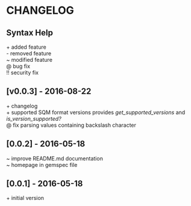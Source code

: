 # CHANGELOG

## Syntax  Help
\+ added feature  
\- removed feature  
~ modified feature    
@ bug fix  
!! security fix  

## [v0.0.3] - 2016-08-22
\+ changelog  
\+ supported SQM format versions provides *get_supported_versions* and  *is_version_supported?*  
@ fix parsing values containing backslash character  

## [0.0.2] - 2016-05-18
~ improve README.md documentation  
~ homepage in gemspec file  

## [0.0.1] - 2016-05-18
\+ initial version  